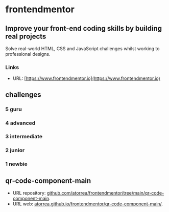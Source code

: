 # frontendmentor

## Improve your front-end coding skills by building real projects

Solve real-world HTML, CSS and JavaScript challenges whilst working to professional designs.

### Links

- URL: [https://www.frontendmentor.io](https://www.frontendmentor.io)

## challenges

### 5 guru

### 4 advanced

### 3 intermediate

### 2 junior

### 1 newbie

## qr-code-component-main
- URL repository: [github.com/atorrea/frontendmentor/tree/main/qr-code-component-main](https://github.com/atorrea/frontendmentor/tree/main/qr-code-component-main).
- URL web: [atorrea.github.io/frontendmentor/qr-code-component-main/](https://atorrea.github.io/frontendmentor/qr-code-component-main/).
